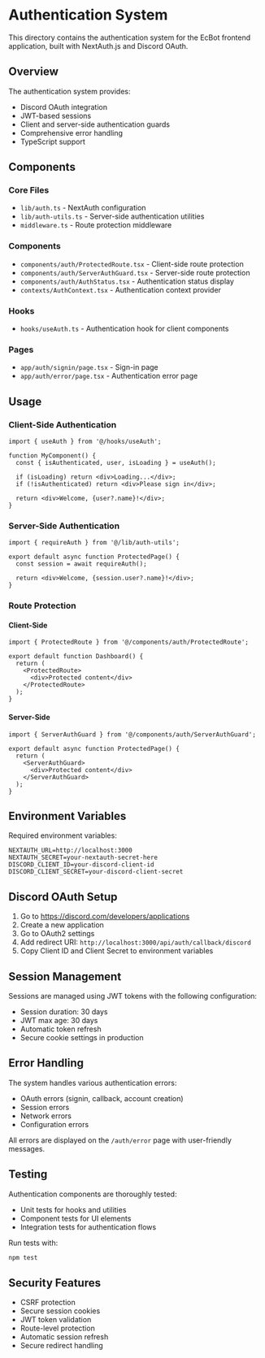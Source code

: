 # Authentication System

This directory contains the authentication system for the EcBot frontend application, built with NextAuth.js and Discord OAuth.

## Overview

The authentication system provides:
- Discord OAuth integration
- JWT-based sessions
- Client and server-side authentication guards
- Comprehensive error handling
- TypeScript support

## Components

### Core Files

- `lib/auth.ts` - NextAuth configuration
- `lib/auth-utils.ts` - Server-side authentication utilities
- `middleware.ts` - Route protection middleware

### Components

- `components/auth/ProtectedRoute.tsx` - Client-side route protection
- `components/auth/ServerAuthGuard.tsx` - Server-side route protection
- `components/auth/AuthStatus.tsx` - Authentication status display
- `contexts/AuthContext.tsx` - Authentication context provider

### Hooks

- `hooks/useAuth.ts` - Authentication hook for client components

### Pages

- `app/auth/signin/page.tsx` - Sign-in page
- `app/auth/error/page.tsx` - Authentication error page

## Usage

### Client-Side Authentication

```tsx
import { useAuth } from '@/hooks/useAuth';

function MyComponent() {
  const { isAuthenticated, user, isLoading } = useAuth();

  if (isLoading) return <div>Loading...</div>;
  if (!isAuthenticated) return <div>Please sign in</div>;

  return <div>Welcome, {user?.name}!</div>;
}
```

### Server-Side Authentication

```tsx
import { requireAuth } from '@/lib/auth-utils';

export default async function ProtectedPage() {
  const session = await requireAuth();
  
  return <div>Welcome, {session.user?.name}!</div>;
}
```

### Route Protection

#### Client-Side
```tsx
import { ProtectedRoute } from '@/components/auth/ProtectedRoute';

export default function Dashboard() {
  return (
    <ProtectedRoute>
      <div>Protected content</div>
    </ProtectedRoute>
  );
}
```

#### Server-Side
```tsx
import { ServerAuthGuard } from '@/components/auth/ServerAuthGuard';

export default async function ProtectedPage() {
  return (
    <ServerAuthGuard>
      <div>Protected content</div>
    </ServerAuthGuard>
  );
}
```

## Environment Variables

Required environment variables:

```env
NEXTAUTH_URL=http://localhost:3000
NEXTAUTH_SECRET=your-nextauth-secret-here
DISCORD_CLIENT_ID=your-discord-client-id
DISCORD_CLIENT_SECRET=your-discord-client-secret
```

## Discord OAuth Setup

1. Go to https://discord.com/developers/applications
2. Create a new application
3. Go to OAuth2 settings
4. Add redirect URI: `http://localhost:3000/api/auth/callback/discord`
5. Copy Client ID and Client Secret to environment variables

## Session Management

Sessions are managed using JWT tokens with the following configuration:
- Session duration: 30 days
- JWT max age: 30 days
- Automatic token refresh
- Secure cookie settings in production

## Error Handling

The system handles various authentication errors:
- OAuth errors (signin, callback, account creation)
- Session errors
- Network errors
- Configuration errors

All errors are displayed on the `/auth/error` page with user-friendly messages.

## Testing

Authentication components are thoroughly tested:
- Unit tests for hooks and utilities
- Component tests for UI elements
- Integration tests for authentication flows

Run tests with:
```bash
npm test
```

## Security Features

- CSRF protection
- Secure session cookies
- JWT token validation
- Route-level protection
- Automatic session refresh
- Secure redirect handling